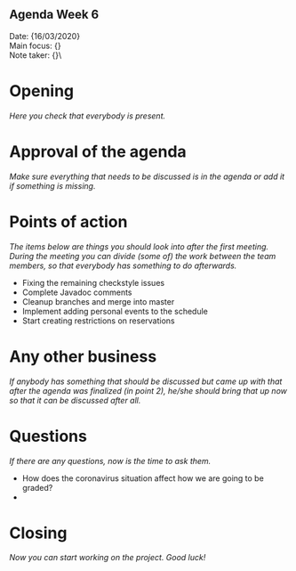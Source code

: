 ## Agenda Week 6

Date:           {16/03/2020}\
Main focus:     {}\
Note taker:     {}\

# Opening
*Here you check that everybody is present.*

# Approval of the agenda
*Make sure everything that needs to be discussed is in the agenda or add it if something is missing.*

# Points of action
*The items below are things you should look into after the first meeting. During the meeting you can divide (some of) the work between the team members, so that everybody has something to do afterwards.*
- Fixing the remaining checkstyle issues
- Complete Javadoc comments
- Cleanup branches and merge into master
- Implement adding personal events to the schedule
- Start creating restrictions on reservations

# Any other business
*If anybody has something that should be discussed but came up with that after the agenda was finalized (in point 2), he/she should bring that up now so that it can be discussed after all.*

# Questions
*If there are any questions, now is the time to ask them.*
- How does the coronavirus situation affect how we are going to be graded?
- 

# Closing
*Now you can start working on the project. Good luck!*

